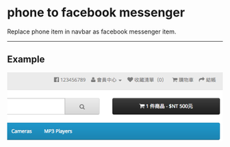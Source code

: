 # phone to facebook messenger

Replace phone item in navbar as facebook messenger item.

---
## Example

![demo](demo.png)
